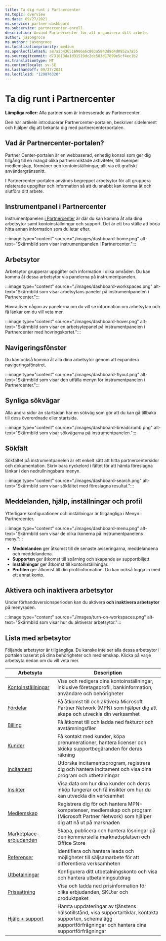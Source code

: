 ```yaml
---
title: Ta dig runt i Partnercenter
ms.topic: overview
ms.date: 09/27/2021
ms.service: partner-dashboard
ms.subservice: partnercenter-enroll
description: Använd Partnercenter för att organisera ditt arbete.
author: jasongroce
ms.author: jasongroce
ms.localizationpriority: medium
ms.openlocfilehash: a87a2b436516906a6c803a5843d9d4d0952a7a55
ms.sourcegitcommit: d731813da1d31519dc2dc583d17899e5cf4ec1b2
ms.translationtype: MT
ms.contentlocale: sv-SE
ms.lasthandoff: 09/27/2021
ms.locfileid: "129076320"
---
```

# <a name="getting-around-partner-center"></a>Ta dig runt i Partnercenter

**Lämpliga roller:** Alla partner som är intresserade av Partnercenter

Den här artikeln introducerar Partnercenter-portalen, beskriver sidelement och hjälper dig att bekanta dig med partnercenterportalen.

## <a name="what-is-the-partner-center-portal"></a>Vad är Partnercenter-portalen?
Partner Center-portalen är en webbaserad, enhetlig konsol som ger dig tillgång till en mängd olika partnerinriktade aktiviteter, till exempel medlemskap, förmåner och kontoinställningar, allt via ett grafiskt användargränssnitt.

I Partnercenter-portalen används begreppet arbetsytor för att gruppera relaterade uppgifter och information så att du snabbt kan komma åt och slutföra ditt arbete.

## <a name="partner-center-dashboard"></a>Instrumentpanel i Partnercenter

Instrumentpanelen [i Partnercenter](https://partner.microsoft.com/dashboard) är där du kan komma åt alla dina arbetsytor samt kontoinställningar och support. Det är ett bra ställe att börja hitta annan information som du letar efter.

:::image type="content" source="./images/dashboard-home.png" alt-text="Skärmbild som visar instrumentpanelen i Partnercenter.":::

## <a name="workspaces"></a>Arbetsytor

Arbetsytor grupperar uppgifter och information i olika områden. Du kan komma åt dessa arbetsytor via panelerna på instrumentpanelen.

:::image type="content" source="./images/dashboard-workspaces.png" alt-text="Skärmbild som visar arbetsytans paneler på instrumentpanelen i Partnercenter.":::

Hovra över någon av panelerna om du vill se information om arbetsytan och få länkar om du vill veta mer.

:::image type="content" source="./images/dashboard-hover.png" alt-text="Skärmbild som visar en arbetsytepanel på instrumentpanelen i Partnercenter med hovringskortet.":::

## <a name="navigation-pane"></a>Navigeringsfönster

Du kan också komma åt alla dina arbetsytor genom att expandera navigeringsfönstret.

:::image type="content" source="./images/dashboard-flyout.png" alt-text="Skärmbild som visar den utfälla menyn för instrumentpanelen i Partnercenter.":::

## <a name="breadcrumbs"></a>Synliga sökvägar

Alla andra sidor än startsidan har en sökväg som gör att du kan gå tillbaka till dess överordnade eller startsida.

:::image type="content" source="./images/dashboard-breadcrumb.png" alt-text="Skärmbild som visar sökvägarna på instrumentpanelen.":::

## <a name="search-bar"></a>Sökfält

Sökfältet på instrumentpanelen är ett enkelt sätt att hitta partnercentersidor och dokumentation. Skriv bara nyckelord i fältet för att hämta föreslagna länkar i den nedrullningsbara menyn.

:::image type="content" source="./images/dashboard-search.png" alt-text="Skärmbild som visar sökfältet med föreslagna resultat.":::

## <a name="notifications-help-settings-and-profile"></a>Meddelanden, hjälp, inställningar och profil

Ytterligare konfigurationer och inställningar är tillgängliga i Menyn i Partnercenter.

:::image type="content" source="./images/dashboard-menu.png" alt-text="Skärmbild som visar de olika ikonerna på instrumentpanelens meny.":::

- **Meddelanden** ger åtkomst till de senaste aviseringarna, meddelandena och meddelandena.
- **Supporten** ger åtkomst till spårning och skapande av supportbiljett.
- **Inställningar** ger åtkomst till kontoinställningar.
- **Profilen** ger åtkomst till din profilinformation. Du kan också logga in med ett annat konto.

## <a name="turn-workspaces-on-and-off"></a>Aktivera och inaktivera arbetsytor
Under förhandsversionsperioden kan du aktivera **och inaktivera arbetsytor** på menyraden.

:::image type="content" source="./images/turn-on-workspaces.png" alt-text="Skärmbild som visar hur du aktiverar arbetsytor.":::

## <a name="list-of-workspaces"></a>Lista med arbetsytor

Följande arbetsytor är tillgängliga. Du kanske inte ser alla dessa arbetsytor i portalen baserat på dina behörigheter och medlemskap. Klicka på varje arbetsyta nedan om du vill veta mer.

| Arbetsyta                                  | Description                                                                                                   |
|--------------------------------------------|---------------------------------------------------------------------------------------------------------------|
| [Kontoinställningar](partner-center-account-setup.md) | Visa och redigera dina kontoinställningar, inklusive företagsprofil, bankinformation, användare och behörigheter |
| [Fördelar](manage-your-partner-network-benefits.md) | Få åtkomst till och aktivera Microsoft Partner Network (MPN) som hjälper dig att skapa och utveckla din verksamhet    |
| [Billing](billing.md)                               | Få åtkomst till och ladda ned fakturor och avstämningsfiler                                                    |
| [Kunder](connect-with-your-customers.md)         | Få kontakt med kunder, köpa prenumerationer, hantera licenser och skicka supportbegäranden för deras räkning  |
| [Incitament](incentives-get-started-intro.md)       | Utforska incitamentsprogram, registrera dig och hantera incitament och visa dina program och utbetalningar                |
| [Insikter](partner-center-insights.md)              | Visa data om hur dina kunder och deras inköp fungerar och få insikter om hur du kan utveckla din verksamhet           |
| [Medlemskap](mpn-overview.md)                       | Registrera dig för och hantera MPN-kompetenser, medlemskap och program (Microsoft Partner Network) som hjälper dig att nå ut på marknaden |
| [Marketplace-erbjudanden](/azure/marketplace)            | Skapa, publicera och hantera lösningar på den kommersiella marknadsplatsen och Office Store                          |
| [Referenser](referrals.md)                           | Identifiera och hantera leads och möjligheter till säljsamarbete för att differentiera verksamheten                                |
| [Utbetalningar](non-payment-fraud-misuse.md)              | Konfigurera ditt utbetalningskonto och visa och hantera utbetalningsutdrag                                             |
| [Prissättning](pricing-and-offers.md)                    | Visa och ladda ned prisinformation för olika erbjudanden, SKU:er och produktpaket                         |
| [Hjälp + support](support-from-microsoft.md)         | Hämta uppdateringar av tjänstens hälsotillstånd, visa supportartiklar, kontakta supporten, schemalägg supportförfrågningar och hantera dina supportförfrågningar |
